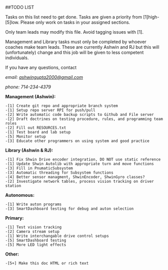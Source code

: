 ##TODO LIST

Tasks on this list need to get done. Tasks are given a priority from
[1]high-[5]low. Please only work on tasks in your assigned sections.  

Only team leads may modify this file. Avoid tagging issues with [1]. 

Management and Library tasks must only be completed by whoever coaches 
make team leads. These are currently Ashwin and RJ but this will 
(unfortunately) change and this job will be given to less competent 
individuals. 

If you have any questions, contact 

*email: ashwingupta2000@gmail.com*

*phone: 714-234-4379*

**Management (Ashwin):**

	-[1] Create git repo and appropriate branch system
	-[1] Setup repo server RPI for push/pull 
	-[2] Write automatic code backup scripts to Github and File server
	-[2] Draft doctrines on testing procedure, rules, and programming team roles
	-[2] Fill out RESOURCES.txt
	-[1] Test board and lab setup
	-[5] Monitor setup 
	-[3] Educate other programmers on using system and good practice

**Library (Ashwin & RJ):**

	-[1] Fix Shwin Drive encoder integration, DO NOT use static reference
	-[1] Update Shwin Autolib with appropriate turn and move functions
	-[3] Fill in PnumaticSubsystem 
	-[3] Automatic threading for Subsystem functions 
	-[4] Better sensor managment, ShwinEncoder, ShwinGyro classes? 
	-[2] Investigate network tables, process vision tracking on driver station


**Autonomous:**

	-[1] Write auton programs
	-[3] SmartDashboard testing for debug and auton selection
	
**Primary:**

	-[1] Test vision tracking 
	-[2] Camera stream setup 
	-[1] Write interchangable drive control setups
	-[5] SmartDashboard testing
	-[5] More LED light effects
	
**Other:**

	-[5+] Make this doc HTML or rich text
	